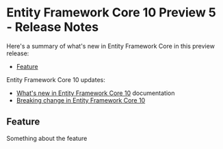 # Entity Framework Core 10 Preview 5 - Release Notes

Here's a summary of what's new in Entity Framework Core in this preview release:

- [Feature](#feature)

Entity Framework Core 10 updates:

- [What's new in Entity Framework Core 10](https://learn.microsoft.com/ef/core/what-is-new/ef-core-10.0/whatsnew) documentation
- [Breaking change in Entity Framework Core 10](https://learn.microsoft.com/ef/core/what-is-new/ef-core-10.0/breaking-changes)

## Feature

Something about the feature
